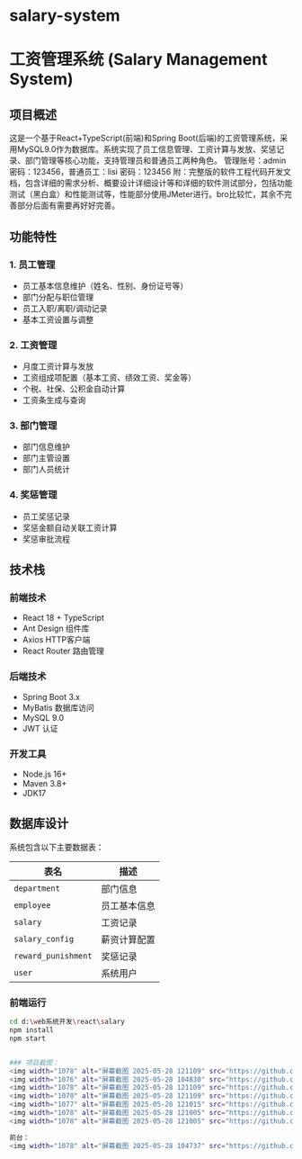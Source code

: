 # salary-system
# 工资管理系统 (Salary Management System)

## 项目概述
这是一个基于React+TypeScript(前端)和Spring Boot(后端)的工资管理系统，采用MySQL9.0作为数据库。系统实现了员工信息管理、工资计算与发放、奖惩记录、部门管理等核心功能，支持管理员和普通员工两种角色。
管理账号：admin 密码：123456，普通员工：lisi 密码：123456
附：完整版的软件工程代码开发文档，包含详细的需求分析、概要设计详细设计等和详细的软件测试部分，包括功能测试（黑白盒）和性能测试等，性能部分使用JMeter进行。bro比较忙，其余不完善部分后面有需要再好好完善。
## 功能特性
### 1. 员工管理
- 员工基本信息维护（姓名、性别、身份证号等）
- 部门分配与职位管理
- 员工入职/离职/调动记录
- 基本工资设置与调整

### 2. 工资管理
- 月度工资计算与发放
- 工资组成项配置（基本工资、绩效工资、奖金等）
- 个税、社保、公积金自动计算
- 工资条生成与查询

### 3. 部门管理
- 部门信息维护
- 部门主管设置
- 部门人员统计

### 4. 奖惩管理
- 员工奖惩记录
- 奖惩金额自动关联工资计算
- 奖惩审批流程

## 技术栈

### 前端技术
- React 18 + TypeScript
- Ant Design 组件库
- Axios HTTP客户端
- React Router 路由管理

### 后端技术
- Spring Boot 3.x
- MyBatis 数据库访问
- MySQL 9.0
- JWT 认证

### 开发工具
- Node.js 16+
- Maven 3.8+
- JDK17

## 数据库设计
系统包含以下主要数据表：

| 表名 | 描述 |
|------|------|
| `department` | 部门信息 |
| `employee` | 员工基本信息 |
| `salary` | 工资记录 |
| `salary_config` | 薪资计算配置 |
| `reward_punishment` | 奖惩记录 |
| `user` | 系统用户 |

### 前端运行
```bash
cd d:\web系统开发\react\salary
npm install
npm start


### 项目截图：
<img width="1078" alt="屏幕截图 2025-05-28 121109" src="https://github.com/user-attachments/assets/2dbee606-ab75-4815-acbe-3b411dc6a7b5" />
<img width="1076" alt="屏幕截图 2025-05-28 104830" src="https://github.com/user-attachments/assets/5b462e54-e1ad-40b4-a8e1-96d1442b516a" />
<img width="1078" alt="屏幕截图 2025-05-28 121109" src="https://github.com/user-attachments/assets/fecba899-2c98-483c-9a77-abac7568a27a" />
<img width="1078" alt="屏幕截图 2025-05-28 121109" src="https://github.com/user-attachments/assets/5abc84e0-21de-485d-833a-c0f5df3f0709" />
<img width="1077" alt="屏幕截图 2025-05-28 121015" src="https://github.com/user-attachments/assets/1cfe0861-9a3f-462e-b7aa-66a2ca62b177" />
<img width="1078" alt="屏幕截图 2025-05-28 121005" src="https://github.com/user-attachments/assets/5c9d734c-9ff1-4725-9f25-01b99c200b20" />
<img width="1078" alt="屏幕截图 2025-05-28 121005" src="https://github.com/user-attachments/assets/96c17fce-63fe-45b1-9005-571c6be80a8b" />

前台：
<img width="1078" alt="屏幕截图 2025-05-28 104737" src="https://github.com/user-attachments/assets/7371e37b-ee9e-4c56-8668-6e123b65958a" />





